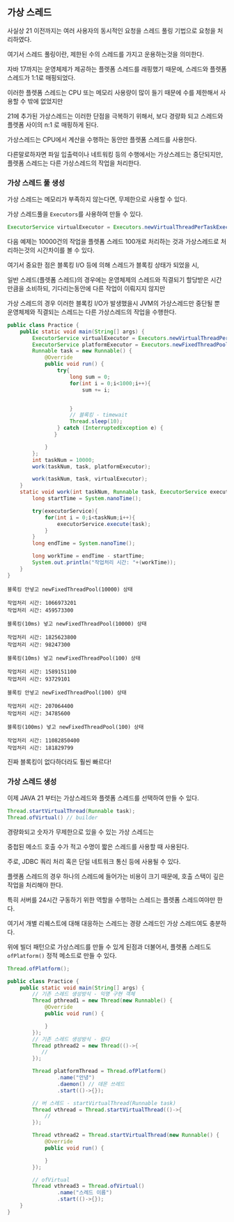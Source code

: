 ## 가상 스레드

사실상 21 이전까지는 여러 사용자의 동시적인 요청을 스레드 풀링 기법으로 요청을 처리하였다.

여기서 스레드 풀링이란, 제한된 수의 스레드를 가지고 운용하는것을 의미한다.

자바 17까지는 운영체제가 제공하는 플렛폼 스레드를 래핑했기 때문에, 스레드와 플렛폼 스레드가 1:1로 매핑되었다.

이러한 플렛폼 스레드는 CPU 또는 메모리 사용량이 많이 들기 때문에 수를 제한해서 사용할 수 밖에 없었지만

21에 추가된 가상스레드는 이러한 단점을 극복하기 위해서, 보다 경량화 되고 스레드와 플렛폼 사이의 n:1 로 매핑하게 된다.

가상스레드는 CPU에서 계산을 수행하는 동안만 플렛폼 스레드를 사용한다.

다른말로하자면 파일 입출력이나 네트워킹 등의 수행에서는 가상스레드는 중단되지만, 플렛폼 스레드는 다른 가상스레드의 작업을 처리한다.

### 가상 스레드 풀 생성

가상 스레드는 메모리가 부족하지 않는다면, 무제한으로 사용할 수 있다.

가상 스레드풀을 `Executors`를 사용하여 만들 수 있다.

```java
ExecutorService virtualExecutor = Executors.newVirtualThreadPerTaskExecutor();
```

다음 예제는 10000건의 작업을 플렛폼 스레드 100개로 처리하는 것과 가상스레드로 처리하는것의 시간차이를 볼 수 있다.

여기서 중요한 점은 블록킹 I/O 등에 의해 스레드가 블록킹 상태가 되었을 시,

일반 스레드(플렛폼 스레드)의 경우에는 운영체제의 스레드와 직결되기 할당받은 시간만큼을 소비하되, 기다리는동안에 다른 작업이 이뤄지지 않지만

가상 스레드의 경우 이러한 블록킹 I/O가 발생했을시 JVM의 가상스레드만 중단될 뿐 운영체제와 직결되는 스레드는 다른 가상스레드의 작업을 수행한다.

```java
public class Practice {
    public static void main(String[] args) {
        ExecutorService virtualExecutor = Executors.newVirtualThreadPerTaskExecutor();
        ExecutorService platformExecutor = Executors.newFixedThreadPool(100);
        Runnable task = new Runnable() {
            @Override
            public void run() {
                try{
                    long sum = 0;
                    for(int i = 0;i<1000;i++){
                        sum += i;


                    }
                    // 블록킹 - timewait
                    Thread.sleep(10);
                } catch (InterruptedException e) {
               }

            }
        };
        int taskNum = 10000;
        work(taskNum, task, platformExecutor);

        work(taskNum, task, virtualExecutor);
    }
    static void work(int taskNum, Runnable task, ExecutorService executorService){
        long startTime = System.nanoTime();

        try(executorService){
            for(int i = 0;i<taskNum;i++){
                executorService.execute(task);
            }
        }
        long endTime = System.nanoTime();

        long workTime = endTime - startTime;
        System.out.println("작업처리 시간: "+(workTime));
    }
}
```

```
블록킹 안넣고 newFixedThreadPool(10000) 상태

작업처리 시간: 1066973201
작업처리 시간: 459573300
```

```
블록킹(10ms) 넣고 newFixedThreadPool(10000) 상태

작업처리 시간: 1825623800
작업처리 시간: 98247300
```

```
블록킹(10ms) 넣고 newFixedThreadPool(100) 상태

작업처리 시간: 1589151100
작업처리 시간: 93729101
```

```
블록킹 안넣고 newFixedThreadPool(100) 상태

작업처리 시간: 207064400
작업처리 시간: 34785600
```

```
블록킹(100ms) 넣고 newFixedThreadPool(100) 상태

작업처리 시간: 11082850400
작업처리 시간: 181829799
```

진짜 블록킹이 없다하더라도 훨씬 빠르다!

### 가상 스레드 생성

이제 JAVA 21 부터는 가상스레드와 플렛폼 스레드를 선택하여 만들 수 있다.

```java
Thread.startVirtualThread(Runnable task);
Thread.ofVirtual() // builder
```

경량화되고 숫자가 무제한으로 있을 수 있는 가상 스레드는

중첩된 메소드 호출 수가 적고 수명이 짧은 스레드를 사용할 때 사용된다.

주로, JDBC 쿼리 처리 혹은 단일 네트워크 통신 등에 사용될 수 있다.

플렛폼 스레드의 경우 하나의 스레드에 들어가는 비용이 크기 때문에, 호출 스택이 깊은 작업을 처리해야 한다.

특히 서버를 24시간 구동하기 위한 역할을 수행하는 스레드는 플렛폼 스레드여야만 한다.

여기서 개별 리퀘스트에 대해 대응하는 스레드는 경량 스레드인 가상 스레드여도 충분하다.

위에 빌더 패턴으로 가상스레드를 만들 수 있게 된점과 더불어서, 플렛폼 스레드도 `ofPlatform()` 정적 메소드로 만들 수 있다.

```java
Thread.ofPlatform();
```

```java
public class Practice {
    public static void main(String[] args) {
        // 기존 스레드 생성방식 - 익명 구현 객체
        Thread pthread1 = new Thread(new Runnable() {
            @Override
            public void run() {

            }
        });
        // 기존 스레드 생성방식 - 람다
        Thread pthread2 = new Thread(()->{
           //
        });

        Thread platformThread = Thread.ofPlatform()
                .name("안녕")
                .daemon() // 데몬 쓰레드
                .start(()->{});

        // 버 스레드 - startVirtualThread(Runnable task)
        Thread vthread = Thread.startVirtualThread(()->{
            //
        });

        Thread vthread2 = Thread.startVirtualThread(new Runnable() {
            @Override
            public void run() {

            }
        });

        // ofVirtual
        Thread vthread3 = Thread.ofVirtual()
                .name("스레드 이름")
                .start(()->{});
    }
}
```
